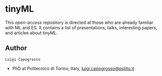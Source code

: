 # tinyML #

This *open-access* repository is directed at those who are already familiar with ML and ES. It contains a list of presentations, talks, interesting papers, and articles about tinyML.

## Author ##

`Luigi Capogrosso`
- PhD at Politecnico di Torino, Italy, [luigi.capogrosso@polito.it](mailto:luigi.capogrosso@polito.it)